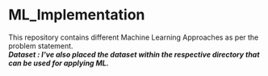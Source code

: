 # ML_Implementation
This repository contains different Machine Learning Approaches as per the problem statement.  
**_Dataset : I've also placed the dataset within the respective directory that can be used for applying ML._**

